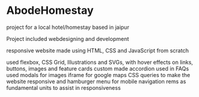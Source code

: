 # AbodeHomestay
project for a local hotel/homestay based in jaipur

Project included webdesigning and development


responsive website
made using HTML, CSS and JavaScript from scratch


used flexbox, CSS Grid, Illustrations and SVGs, with hover effects on links, buttons, images and feature cards
custom made accordion used in FAQs
used modals for images
iframe for google maps
CSS queries to make the website responsive
and hamburger menu for mobile navigation
rems as fundamental units to assist in responsiveness
